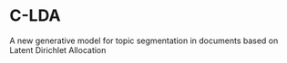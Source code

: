 # C-LDA
A new generative model for topic segmentation in documents based on Latent Dirichlet Allocation
